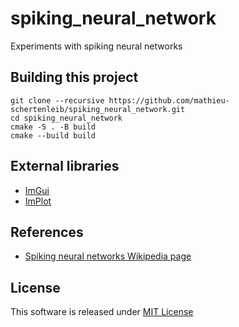 # spiking_neural_network

Experiments with spiking neural networks

## Building this project

```
git clone --recursive https://github.com/mathieu-schertenleib/spiking_neural_network.git
cd spiking_neural_network
cmake -S . -B build
cmake --build build
```

## External libraries

- [ImGui](https://github.com/ocornut/imgui)
- [ImPlot](https://github.com/epezent/implot)

## References

- [Spiking neural networks Wikipedia page](https://en.wikipedia.org/wiki/Spiking_neural_network)

## License

This software is released under [MIT License](LICENSE)
